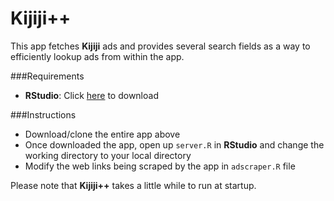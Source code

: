 Kijiji++
==============

This app fetches **Kijiji** ads and provides several search fields as a way to efficiently lookup ads from within the app.

###Requirements
* **RStudio**: Click [here](http://www.rstudio.com/products/rstudio/download/) to download

###Instructions

* Download/clone the entire app above 
* Once downloaded the app, open up `server.R` in **RStudio** and change the working directory to your local directory
* Modify the web links being scraped by the app in `adscraper.R` file

Please note that **Kijiji++** takes a little while to run at startup.

